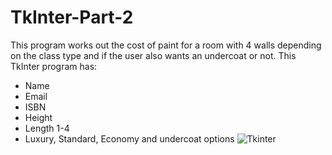 # TkInter-Part-2
This program works out the cost of paint for a room with 4 walls depending on the class type and if the user also wants an undercoat or not.
This TkInter program has:
* Name
* Email
* ISBN
* Height
* Length 1-4
* Luxury, Standard, Economy and undercoat options
![Tkinter](https://user-images.githubusercontent.com/74416239/111835434-e163b700-88ec-11eb-8df6-6c77f830a99d.JPG)
